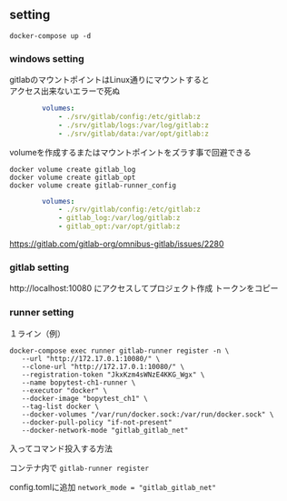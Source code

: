 ## setting

`docker-compose up -d`


### windows setting

gitlabのマウントポイントはLinux通りにマウントすると  
アクセス出来ないエラーで死ぬ
```yaml
        volumes:
            - ./srv/gitlab/config:/etc/gitlab:z
            - ./srv/gitlab/logs:/var/log/gitlab:z
            - ./srv/gitlab/data:/var/opt/gitlab:z
```

volumeを作成するまたはマウントポイントをズラす事で回避できる
```dos
docker volume create gitlab_log
docker volume create gitlab_opt
docker volume create gitlab-runner_config
```
```yaml
        volumes:
            - ./srv/gitlab/config:/etc/gitlab:z
            - gitlab_log:/var/log/gitlab:z
            - gitlab_opt:/var/opt/gitlab:z
```

https://gitlab.com/gitlab-org/omnibus-gitlab/issues/2280

### gitlab setting

http://localhost:10080 にアクセスしてプロジェクト作成
トークンをコピー


### runner setting

１ライン（例）
```
docker-compose exec runner gitlab-runner register -n \
   --url "http://172.17.0.1:10080/" \
   --clone-url "http://172.17.0.1:10080/" \
   --registration-token "JkxKzm4sWNzE4KKG_Wgx" \
   --name bopytest-ch1-runner \
   --executor "docker" \
   --docker-image "bopytest_ch1" \
   --tag-list docker \
   --docker-volumes "/var/run/docker.sock:/var/run/docker.sock" \
   --docker-pull-policy "if-not-present"
   --docker-network-mode "gitlab_gitlab_net"
```

入ってコマンド投入する方法

コンテナ内で
`gitlab-runner register`

config.tomlに追加
`network_mode = "gitlab_gitlab_net"`

